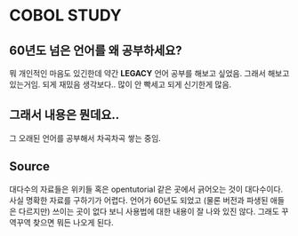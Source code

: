 # COBOL STUDY
## 60년도 넘은 언어를 왜 공부하세요?
뭐 개인적인 마음도 있긴한데 약간 __LEGACY__ 언어 공부를 해보고 싶었음. 그래서 해보고 있는거임. 되게 재밌음 생각보다.. 많이 안 빡세고 되게 신기한게 많음.

## 그래서 내용은 뭔데요..
그 오래된 언어를 공부해서 차곡차곡 쌓는 중임.

## Source
대다수의 자료들은 위키들 혹은 opentutorial 같은 곳에서 긁어오는 것이 대다수이다. 사실 명확한 자료를 구하기가 어렵다. 언어가 60년도 되었고 (물론 버전과 파생된 애들은 다르지만) 쓰이는 곳이 없다 보니 사용법에 대한 내용이 잘 나와 있진 않다. 그래도 꾸역꾸역 찾으면 뭐든 나오게 된다.
